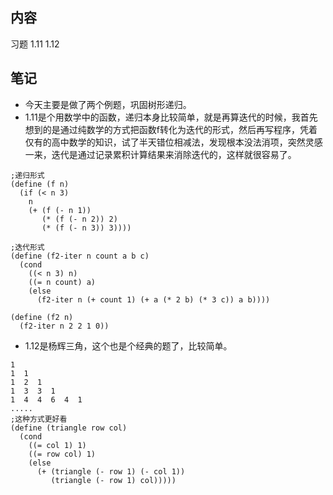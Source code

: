 ## 内容

习题 1.11 1.12

## 笔记

- 今天主要是做了两个例题，巩固树形递归。
- 1.11是个用数学中的函数，递归本身比较简单，就是再算迭代的时候，我首先想到的是通过纯数学的方式把函数f转化为迭代的形式，然后再写程序，凭着仅有的高中数学的知识，试了半天错位相减法，发现根本没法消项，突然灵感一来，迭代是通过记录累积计算结果来消除迭代的，这样就很容易了。

```
;递归形式
(define (f n)
  (if (< n 3)
    n
    (+ (f (- n 1))
       (* (f (- n 2)) 2)
       (* (f (- n 3)) 3))))

;迭代形式
(define (f2-iter n count a b c)
  (cond
    ((< n 3) n)
    ((= n count) a)
    (else
      (f2-iter n (+ count 1) (+ a (* 2 b) (* 3 c)) a b))))

(define (f2 n)
  (f2-iter n 2 2 1 0))
```
- 1.12是杨辉三角，这个也是个经典的题了，比较简单。
```
1
1  1
1  2  1
1  3  3  1
1  4  4  6  4  1
.....
;这种方式更好看
(define (triangle row col)
  (cond
    ((= col 1) 1)
    ((= row col) 1)
    (else
      (+ (triangle (- row 1) (- col 1))
         (triangle (- row 1) col)))))
```